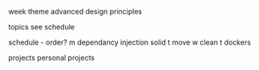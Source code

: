 week theme
	advanced design principles

topics
	see schedule

schedule - order?
	m
		dependancy injection
		solid
	t
		move
	w
		clean
	t
		dockers

projects
	personal projects
